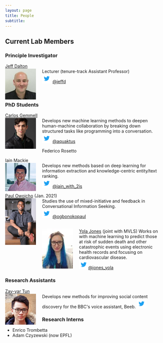 ```yaml
---
layout: page
title: People
subtitle: 
---
```


## Current Lab Members

### Principle Investigator
[Jeff Dalton](https://www.gla.ac.uk/schools/computing/staff/jeffdalton/) <br> <img src="/assets/img/jeff_dalton.jpeg" width="100px" style="float: left; margin-right: 20px;"> Lecturer (tenure-track Assistant Professor)  
<img src="/assets/img/Twitter_Logo_Blue.png" width="30px"> [@jeffd](https://twitter.com/jeffd)
<br>  
<br>  


### PhD Students
[Carlos Gemmell](https://aquaktus.github.io) <br>  <img src="/assets/img/carlos_gemmell.jpeg" width="100px" style="float: left; margin-right: 20px;">  Develops new machine learning methods to deepen human-machine collaboration by breaking down structured tasks like programming into a conversation.  
<img src="/assets/img/Twitter_Logo_Blue.png" width="30px"> [@aquaktus](https://twitter.com/aquaktus)

Federico Rosetto


Iain Mackie <br> <img src="/assets/img/Iain_photo.jpeg" width="100px" style="float: left; margin-right: 20px;"> Develops new methods based on deep learning for information extraction and knowledge-centric entity/text ranking.   
<img src="/assets/img/Twitter_Logo_Blue.png" width="30px"> [@iain_with_2is](https://twitter.com/iain_with_2is)

[Paul Owoicho](https://www.linkedin.com/in/paulowoicho/) (Jan. 2021) <br> <img src="/assets/img/Paul_Owoicho.jpg" width="100px" style="float: left; margin-right: 20px;"> Studies the use of mixed-initiative and feedback in Conversational Information Seeking.  
<img src="/assets/img/Twitter_Logo_Blue.png" width="30px"> [@ogbonokopaul](https://twitter.com/ogbonokopaul)  
<br>
  
[Yola Jones](https://uk.linkedin.com/in/yola-jones-6a6b0512b) (joint with MVLS) <img src="/assets/img/yola_jones.jpg" width="100px" style="float: left; margin-right: 20px;"> Works on with machine learning to predict those at risk of sudden death and other catastrophic events using electronic health records and focusing on cardiovascular disease.  
<img src="/assets/img/Twitter_Logo_Blue.png" width="30px">[@jones_yola](https://twitter.com/jones_yola)

### Research Assistants
[Zay-yar Tun](https://uk.linkedin.com/in/zay-yar-tun-668411153) <br> <img src="/assets/img/zay-yar-sm.jpeg" width="100px" style="float: left; margin-right: 20px;"> Develops new methods for improving social content discovery for the BBC's voice assistant, Beeb. 
<img src="/assets/img/Twitter_Logo_Blue.png" width="30px">

### Research Interns
- Enrico Trombetta
- Adam Czyzewski (now EPFL)
